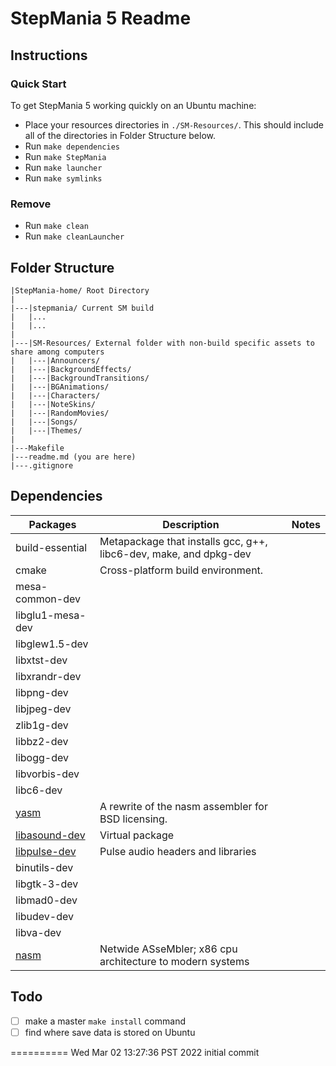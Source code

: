 # StepMania 5 Readme

## Instructions

### Quick Start
To get StepMania 5 working quickly on an Ubuntu machine:

- Place your resources directories in `./SM-Resources/`. This should include all of the directories in Folder Structure below.
- Run `make dependencies`
- Run `make StepMania`
- Run `make launcher`
- Run `make symlinks`

### Remove
- Run `make clean`
- Run `make cleanLauncher`

## Folder Structure

```
|StepMania-home/ Root Directory
|
|---|stepmania/ Current SM build
|   |...
|   |...
|
|---|SM-Resources/ External folder with non-build specific assets to share among computers
|   |---|Announcers/
|   |---|BackgroundEffects/
|   |---|BackgroundTransitions/
|   |---|BGAnimations/
|   |---|Characters/
|   |---|NoteSkins/
|   |---|RandomMovies/
|   |---|Songs/
|   |---|Themes/
|
|---Makefile
|---readme.md (you are here)
|---.gitignore
```

## Dependencies

| Packages                                                       | Description                                                       | Notes |
|----------------------------------------------------------------|-------------------------------------------------------------------|-------|
| build-essential                                                | Metapackage that installs gcc, g++, libc6-dev, make, and dpkg-dev |       |
| cmake                                                          | Cross-platform build environment.                                 |       |
| mesa-common-dev                                                |                                                                   |       |
| libglu1-mesa-dev                                               |                                                                   |       |
| libglew1.5-dev                                                 |                                                                   |       |
| libxtst-dev                                                    |                                                                   |       |
| libxrandr-dev                                                  |                                                                   |       |
| libpng-dev                                                     |                                                                   |       |
| libjpeg-dev                                                    |                                                                   |       |
| zlib1g-dev                                                     |                                                                   |       |
| libbz2-dev                                                     |                                                                   |       |
| libogg-dev                                                     |                                                                   |       |
| libvorbis-dev                                                  |                                                                   |       |
| libc6-dev                                                      |                                                                   |       |
| [yasm](https://yasm.tortall.net/)                              | A rewrite of the nasm assembler for BSD licensing.                |       |
| [libasound-dev](https://packages.debian.org/sid/libasound-dev) | Virtual package                                                   |       |
| [libpulse-dev](https://packages.debian.org/sid/libpulse-dev)   | Pulse audio headers and libraries                                 |       |
| binutils-dev                                                   |                                                                   |       |
| libgtk-3-dev                                                   |                                                                   |       |
| libmad0-dev                                                    |                                                                   |       |
| libudev-dev                                                    |                                                                   |       |
| libva-dev                                                      |                                                                   |       |
| [nasm](https://www.nasm.us/)                                   | Netwide ASseMbler; x86 cpu architecture to modern systems         |       |

## Todo

* [ ] make a master `make install` command
* [ ] find where save data is stored on Ubuntu

==========
Wed Mar 02 13:27:36 PST 2022
initial commit
